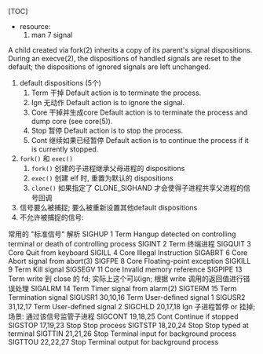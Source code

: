 [TOC]
+ resource:
    1. man 7 signal

A child created via fork(2) inherits a copy of its parent's signal dispositions.
 During an execve(2), the dispositions of  handled  signals  are reset to the default; the dispositions of ignored signals are left unchanged.

1. default dispositions (5个)
    1. Term  干掉            Default action is to terminate the process.
    2. Ign   无动作          Default action is to ignore the signal.
    3. Core  干掉并生成core  Default action is to terminate the process and dump core (see core(5)).
    4. Stop  暂停            Default action is to stop the process.
    5. Cont  继续如果已经暂停 Default action is to continue the process if it is currently stopped.
2. `fork()` 和 `exec()`
    1. `fork()` 创建的子进程继承父母进程的 dispositions
    2. `exec()` 创建 elf 时, 重置为默认的 dispositions
    3. `clone()` 如果指定了 CLONE_SIGHAND 才会使得子进程共享父进程的信号回调
3. 信号要么被捕捉; 要么被重新设置其他default dispositions
4. 不允许被捕捉的信号: 

常用的 "标准信号" 解析
SIGHUP        1       Term    Hangup detected on controlling terminal or death of controlling process
SIGINT        2       Term    终端进程
SIGQUIT       3       Core    Quit from keyboard
SIGILL        4       Core    Illegal Instruction
SIGABRT       6       Core    Abort signal from abort(3)
SIGFPE        8       Core    Floating-point exception
SIGKILL       9       Term    Kill signal
SIGSEGV      11       Core    Invalid memory reference
SIGPIPE      13       Term    write 到 close 的 fd; 实际上这个可以ign; 根据 write 调用的返回值进行错误处理
SIGALRM      14       Term    Timer signal from alarm(2)
SIGTERM      15       Term    Termination signal
SIGUSR1   30,10,16    Term    User-defined signal 1
SIGUSR2   31,12,17    Term    User-defined signal 2
SIGCHLD   20,17,18    Ign     子进程暂停 or 挂掉; 场景: 通过该信号监管子进程
SIGCONT   19,18,25    Cont    Continue if stopped
SIGSTOP   17,19,23    Stop    Stop process
SIGTSTP   18,20,24    Stop    Stop typed at terminal
SIGTTIN   21,21,26    Stop    Terminal input for background process
SIGTTOU   22,22,27    Stop    Terminal output for background process